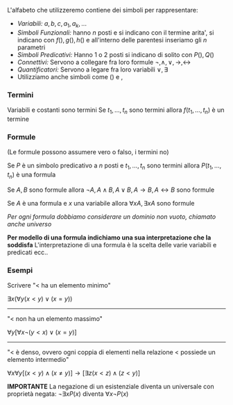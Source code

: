 L'alfabeto che utilizzeremo contiene dei simboli per rappresentare:
- *Variabili:* $a,b,c,a_1,a_k,...$
- *Simboli Funzionali:* hanno $n$ posti e si indicano con il termine arita', si indicano con $f(), g(), h()$ e all'interno delle parentesi inseriamo gli $n$ parametri
- *Simboli Predicativi:* Hanno 1 o 2 posti si indicano di solito con $P(), Q()$
- *Connettivi:* Servono a collegare fra loro formule $\neg,\wedge,\vee,\rightarrow,\leftrightarrow$
- *Quantificatori:* Servono a legare fra loro variabili $\vee,\exists$  
- Utilizziamo anche simboli come () e ,

### Termini
Variabili e costanti sono termini
Se $t_1,...,t_n$ sono termini allora $f(t_1,...,t_n)$ è un termine

### Formule
(Le formule possono assumere vero o falso, i termini no)

Se $P$ è un simbolo predicativo a $n$ posti e $t_1,...,t_n$ sono termini allora $P(t_1,...,t_n)$ è una formula

Se $A,B$ sono formule allora $\neg A, A\wedge B, A\vee B, A\rightarrow B, A\leftrightarrow B$ sono formule

Se $A$ è una formula e $x$ una variabile allora $\forall xA,\exists xA$ sono formule

*Per ogni formula dobbiamo considerare un dominio non vuoto, chiamato anche universo*

**Per modello di una formula indichiamo una sua interpretazione che la soddisfa**
L'interpretazione di una formula è la scelta delle varie variabili e predicati ecc..

### Esempi 

Scrivere "< ha un elemento minimo"

$\exists x(\forall y(x<y)\vee(x=y))$
- - - 
"< non ha un elemento massimo"

$\forall y[\forall x\neg(y<x)\vee(x=y)]$
- - - 
"< è denso, ovvero ogni coppia di elementi nella relazione < possiede un elemento intermedio"

$\forall x\forall y[(x<y)\wedge(x\neq y)]\rightarrow[\exists z(x<z)\wedge(z<y)]$

**IMPORTANTE**
La negazione di un esistenziale diventa un universale con proprietà negata:
$\neg\exists xP(x)$ diventa $\forall x\neg P(x)$

